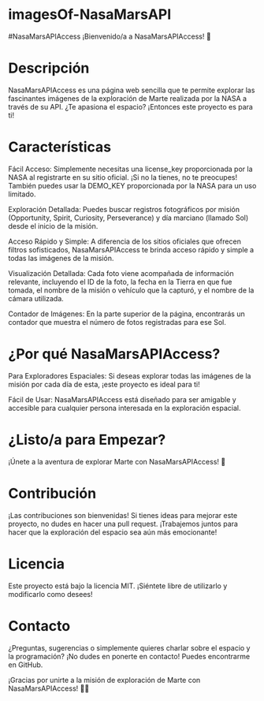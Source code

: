 # imagesOf-NasaMarsAPI
#NasaMarsAPIAccess
¡Bienvenido/a a NasaMarsAPIAccess! 🚀

# Descripción
NasaMarsAPIAccess es una página web sencilla que te permite explorar las fascinantes imágenes de la exploración de Marte realizada por la NASA a través de su API. ¿Te apasiona el espacio? ¡Entonces este proyecto es para ti!

# Características
Fácil Acceso: Simplemente necesitas una license_key proporcionada por la NASA al registrarte en su sitio oficial. ¡Si no la tienes, no te preocupes! También puedes usar la DEMO_KEY proporcionada por la NASA para un uso limitado.

Exploración Detallada: Puedes buscar registros fotográficos por misión (Opportunity, Spirit, Curiosity, Perseverance) y día marciano (llamado Sol) desde el inicio de la misión.

Acceso Rápido y Simple: A diferencia de los sitios oficiales que ofrecen filtros sofisticados, NasaMarsAPIAccess te brinda acceso rápido y simple a todas las imágenes de la misión.

Visualización Detallada: Cada foto viene acompañada de información relevante, incluyendo el ID de la foto, la fecha en la Tierra en que fue tomada, el nombre de la misión o vehículo que la capturó, y el nombre de la cámara utilizada.

Contador de Imágenes: En la parte superior de la página, encontrarás un contador que muestra el número de fotos registradas para ese Sol.

# ¿Por qué NasaMarsAPIAccess?
Para Exploradores Espaciales: Si deseas explorar todas las imágenes de la misión por cada día de esta, ¡este proyecto es ideal para ti!

Fácil de Usar: NasaMarsAPIAccess está diseñado para ser amigable y accesible para cualquier persona interesada en la exploración espacial.

# ¿Listo/a para Empezar?
¡Únete a la aventura de explorar Marte con NasaMarsAPIAccess! 🌌

# Contribución
¡Las contribuciones son bienvenidas! Si tienes ideas para mejorar este proyecto, no dudes en hacer una pull request. ¡Trabajemos juntos para hacer que la exploración del espacio sea aún más emocionante!

# Licencia
Este proyecto está bajo la licencia MIT. ¡Siéntete libre de utilizarlo y modificarlo como desees!

# Contacto
¿Preguntas, sugerencias o simplemente quieres charlar sobre el espacio y la programación? ¡No dudes en ponerte en contacto! Puedes encontrarme en GitHub.

¡Gracias por unirte a la misión de exploración de Marte con NasaMarsAPIAccess! 🚀🔭

